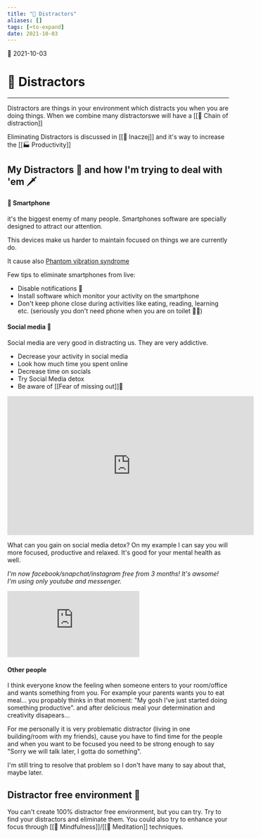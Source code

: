 ```yaml
---
title: "📳 Distractors"
aliases: []
tags: [➡️to-expand]
date: 2021-10-03
---
```

🌱 2021-10-03
# 📳 Distractors
___
Distractors are things in your environment which distracts you when you are doing things. When we combine many distractorswe will have a [[🔗 Chain of distraction]]

Eliminating Distractors is discussed in [[🦄 Inaczej]] and it's way to increase the [[🏭 Productivity]]

## My Distractors 👺 and how I'm trying to deal with 'em 🗡️
#### 📳 Smartphone
it's the biggest enemy of many people. Smartphones software are specially designed to attract our attention.

This devices make us harder to maintain focused on things we are currently do.

It cause also [Phantom vibration syndrome](https://en.m.wikipedia.org/wiki/Phantom_vibration_syndrome)

Few tips to eliminate smartphones from live:
* Disable notifications 🔕
* Install software which monitor your activity on the smartphone
* Don't keep phone close during activities like eating, reading, learning etc. (seriously you don't need phone when you are on toilet 🚽💩)


#### Social media 👥
Social media are very good in distracting us. They are very addictive.

* Decrease your activity in social media
* Look how much time you spent online
* Decrease time on socials
* Try Social Media detox
* Be aware of [[Fear of missing out]]👻


<iframe width="560" height="315" src="https://www.youtube-nocookie.com/embed/fkIygLMFcI8" title="YouTube video player" frameborder="0" allow="accelerometer; autoplay; clipboard-write; encrypted-media; gyroscope; picture-in-picture" allowfullscreen></iframe>

What can you gain on social media detox? On my example I can say you will more focused, productive and relaxed. It's good for your mental health as well.

*I'm now facebook/snapchat/instagram free from 3 months! It's awsome! I'm using only youtube and messenger.*

<iframe src="https://www.youtube-nocookie.com/embed/Czg_9C7gw0o" title="YouTube video player" frameborder="0" allow="accelerometer; autoplay; clipboard-write; encrypted-media; gyroscope; picture-in-picture" allowfullscreen></iframe>

#### Other people
I think everyone know the feeling when someone enters to your room/office and wants something from you. For example your parents wants you to eat meal... you propably thinks in that moment: "My gosh I've just started doing something productive". and after delicious meal your determination and creativity disapears...

For me personally it is very problematic distractor (living in one building/room with my friends), cause you have to find time for the people and when you want to be focused you need to be strong enough to say "Sorry we will talk later, I gotta do something".

I'm still tring to resolve that problem so I don't have many to say about that, maybe later.

## Distractor free environment 🌺
You can't create 100% distractor free environment, but you can try. Try to find your distractors and eliminate them. You could also try to enhance your focus through [[🌄 Mindfulness]]/[[🧘 Meditation]] techniques.
